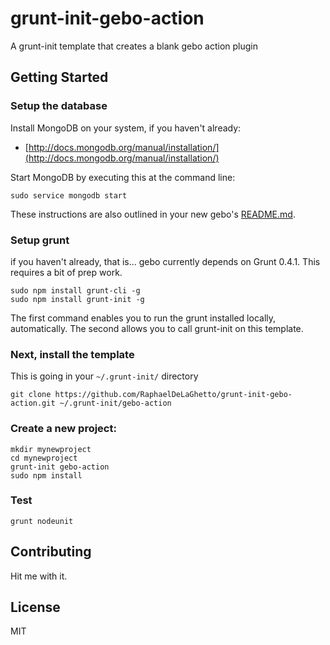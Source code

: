 grunt-init-gebo-action
======================

A grunt-init template that creates a blank gebo action plugin

## Getting Started

### Setup the database

Install MongoDB on your system, if you haven't already:

* [http://docs.mongodb.org/manual/installation/](http://docs.mongodb.org/manual/installation/)

Start MongoDB by executing this at the command line:

```
sudo service mongodb start
```

These instructions are also outlined in your new gebo's
[README.md](https://github.com/RaphaelDeLaGhetto/grunt-init-gebo-action/blob/master/root/README.md).

### Setup grunt
if you haven't already, that is... gebo currently depends on Grunt 0.4.1. This requires a bit of prep work.

```
sudo npm install grunt-cli -g
sudo npm install grunt-init -g
```

The first command enables you to run the grunt installed locally, automatically. The second allows you to call grunt-init on this template.

### Next, install the template

This is going in your `~/.grunt-init/` directory

```
git clone https://github.com/RaphaelDeLaGhetto/grunt-init-gebo-action.git ~/.grunt-init/gebo-action
```

### Create a new project:

```
mkdir mynewproject
cd mynewproject
grunt-init gebo-action
sudo npm install
```

### Test

```
grunt nodeunit 
```

## Contributing

Hit me with it.

## License

MIT
